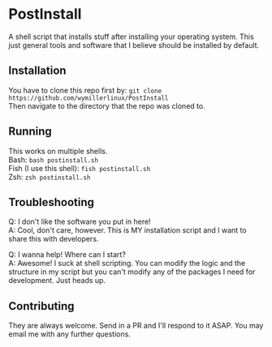 # PostInstall
A shell script that installs stuff after installing your operating system. This just general tools and software that I believe should be installed by default.

## Installation
You have to clone this repo first by: `git clone https://github.com/wymillerlinux/PostInstall` <br>
Then navigate to the directory that the repo was cloned to.

## Running
This works on multiple shells. <br>
Bash: `bash postinstall.sh` <br>
Fish (I use this shell): `fish postinstall.sh` <br>
Zsh: `zsh postinstall.sh` <br>

## Troubleshooting

Q: I don't like the software you put in here! <br>
A: Cool, don't care, however. This is MY installation script and I want to share this with developers.

Q: I wanna help! Where can I start? <br>
A: Awesome! I suck at shell scripting. You can modify the logic and the structure in my script but you can't modify any of the packages I need for development. Just heads up.

## Contributing

They are always welcome. Send in a PR and I'll respond to it ASAP. You may email me with any further questions.

